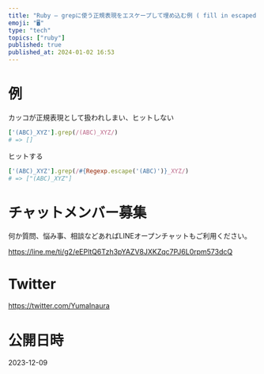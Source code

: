 ```yaml
---
title: "Ruby – grepに使う正規表現をエスケープして埋め込む例 ( fill in escaped regexp to grep patte"
emoji: "🖥"
type: "tech"
topics: ["ruby"]
published: true
published_at: 2024-01-02 16:53
---
```


# 例

カッコが正規表現として扱われしまい、ヒットしない


```rb
['(ABC)_XYZ'].grep(/(ABC)_XYZ/)
# => []
```

ヒットする

```rb
['(ABC)_XYZ'].grep(/#{Regexp.escape('(ABC)')}_XYZ/)
# => ["(ABC)_XYZ"]
```


# チャットメンバー募集


何か質問、悩み事、相談などあればLINEオープンチャットもご利用ください。

https://line.me/ti/g2/eEPltQ6Tzh3pYAZV8JXKZqc7PJ6L0rpm573dcQ


# Twitter

https://twitter.com/YumaInaura



# 公開日時

2023-12-09

